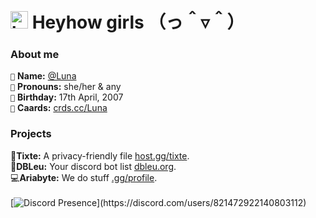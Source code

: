 # <img src="https://user-images.githubusercontent.com/1303154/88677602-1635ba80-d120-11ea-84d8-d263ba5fc3c0.gif" width="28px" alt="hi"> **Heyhow girls** （っ＾▿＾）

### About me
`🥰` **Name:** [@Luna](https://xyna.space/@Luna) <br />
`💖` **Pronouns:** she/her & any <br />
`🎉` **Birthday:** 17th April, 2007 <br />
`🔗` **Caards:** [crds.cc/Luna](https://crds.cc/Luna) <br />

### Projects
📁**Tixte:** A privacy-friendly file [host.gg/tixte](https://discord.gg/cFZM3EJ3hS). <br />
🤖**DBLeu:** Your discord bot list [dbleu.org](https://discord-botlist.eu). <br />
💻**Ariabyte:** We do stuff [.gg/profile](https://discord.gg/aQSaYe7XKG). <br />
<br />
[![Discord Presence](https://lanyard-profile-readme.vercel.app/api/821472922140803112?theme=dark&bg=242430&animated=true&idleMessage=Probably%20sleepingng%20right%20now..)](https://discord.com/users/821472922140803112)
